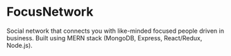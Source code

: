 # FocusNetwork
Social network that connects you with like-minded focused people driven in business. Built using MERN stack (MongoDB, Express, React/Redux, Node.js).
